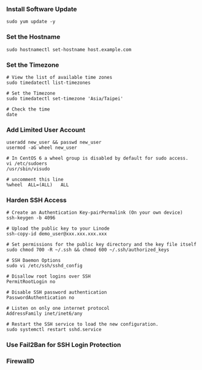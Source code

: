 ### Install Software Update
```shell
sudo yum update -y
```
### Set the Hostname
```shell
sudo hostnamectl set-hostname host.example.com
```

### Set the Timezone
```shell
# View the list of available time zones
sudo timedatectl list-timezones

# Set the Timezone
sudo timedatectl set-timezone 'Asia/Taipei'

# Check the time
date
```

### Add Limited User Account
```shell
useradd new_user && passwd new_user
usermod -aG wheel new_user

# In CentOS 6 a wheel group is disabled by default for sudo access.
vi /etc/sudoers 
/usr/sbin/visudo

# uncomment this line
%wheel  ALL=(ALL)   ALL
```

### Harden SSH Access
```shell
# Create an Authentication Key-pairPermalink (On your own device)
ssh-keygen -b 4096 

# Upload the public key to your Linode
ssh-copy-id demo_user@xxx.xxx.xxx.xxx

# Set permissions for the public key directory and the key file itself
sudo chmod 700 -R ~/.ssh && chmod 600 ~/.ssh/authorized_keys

# SSH Daemon Options
sudo vi /etc/ssh/sshd_config

# Disallow root logins over SSH
PermitRootLogin no

# Disable SSH password authentication
PasswordAuthentication no

# Listen on only one internet protocol
AddressFamily inet/inet6/any

# Restart the SSH service to load the new configuration.
sudo systemctl restart sshd.service
```

### Use Fail2Ban for SSH Login Protection

### FirewallD

